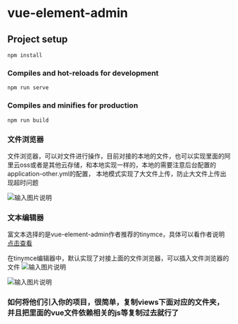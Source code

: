 # vue-element-admin

## Project setup
```
npm install
```

### Compiles and hot-reloads for development
```
npm run serve
```

### Compiles and minifies for production
```
npm run build
```

### 文件浏览器
文件浏览器，可以对文件进行操作，目前对接的本地的文件，也可以实现里面的阿里云oss或者是其他云存储，和本地实现一样的，本地的需要注意后台配置的application-other.yml的配置，
本地模式实现了大文件上传，防止大文件上传出现超时问题

![输入图片说明](https://images.gitee.com/uploads/images/2020/0701/110231_5a2f0bad_1559021.png "Snipaste_2020-07-01_11-02-06.png")



### 文本编辑器
富文本选择的是vue-element-admin作者推荐的tinymce，具体可以看作者说明
[点击查看](https://panjiachen.github.io/vue-element-admin-site/zh/feature/component/rich-editor.html)

在tinymce编辑器中，默认实现了对接上面的文件浏览器，可以插入文件浏览器的文件
![输入图片说明](https://images.gitee.com/uploads/images/2020/0701/115512_8c5b5ec4_1559021.png "Snipaste_2020-07-01_11-55-00.png")


![输入图片说明](https://images.gitee.com/uploads/images/2020/0701/114741_395bec06_1559021.gif "QQ录屏202007011109162020711137258.gif")

### 如何将他们引入你的项目，很简单，复制views下面对应的文件夹，并且把里面的vue文件依赖相关的js等复制过去就行了

